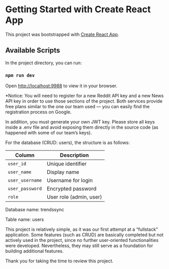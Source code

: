 # Getting Started with Create React App

This project was bootstrapped with [Create React App](https://github.com/facebook/create-react-app).

## Available Scripts

In the project directory, you can run:

### `npm run dev`

Open [http://localhost:9988](http://localhost:9988) to view it in your browser.

*Notice:
You will need to register for a new Reddit API key and a new News API key in order to use those sections of the project. Both services provide free plans similar to the one our team used — you can easily find the registration process on Google.

In addition, you must generate your own JWT key. Please store all keys inside a .env file and avoid exposing them directly in the source code (as happened with some of our team’s keys).

For the database (CRUD: users), the structure is as follows:

| Column          | Description             |
| --------------- | ----------------------- |
| `user_id`       | Unique identifier       |
| `user_name`     | Display name            |
| `user_username` | Username for login      |
| `user_password` | Encrypted password      |
| `role`          | User role (admin, user) |

Database name: trendssync

Table name: users

This project is relatively simple, as it was our first attempt at a “fullstack” application. Some features (such as CRUD) are basically completed but not actively used in the project, since no further user-oriented functionalities were developed. Nevertheless, they may still serve as a foundation for building additional features.

Thank you for taking the time to review this project.



